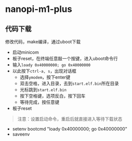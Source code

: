# nanopi-m1-plus

## 代码下载
修改代码，make编译，通过uboot下载
- 启动minicom
- 板子reset，在终端任意敲一个按键，进入uboot命令行
- 输入`loady 0x40000000; go 0x40000000`
- 以此按下`ctrl-a, s`，出现对话框
	- 选择`ymodem`，按下enter键
	- 双击空格，进入目录，去到`start.elf.bin`所在目录
	- 光标跳到`start.elf.bin`
	- 按下空格键，选项反白，按下回车
	- 等待完成，按任意键
- 板子reset

> 注意：设置启动命令，重启后就直接进入等待下载状态
- setenv bootcmd "loady 0x40000000; go 0x40000000"
- saveenv

